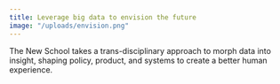```yaml
---
title: Leverage big data to envision the future
image: "/uploads/envision.png"
---
```


The New School takes a trans-disciplinary approach to morph data into insight, shaping policy, product, and systems to create a better human experience.
